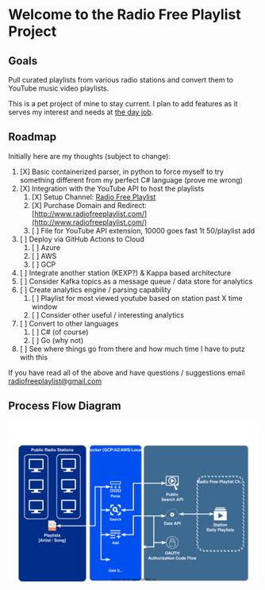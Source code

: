 # Welcome to the Radio Free Playlist Project

## Goals
Pull curated playlists from various radio stations and convert them to YouTube music video playlists.

This is a pet project of mine to stay current. I plan to add features as it serves my interest and needs at [the day job](https://www.linkedin.com/in/bfdmurray).

## Roadmap
Initially here are my thoughts (subject to change):

1. [X] Basic containerized parser, in python to force myself to try something different from my perfect C# language (prove me wrong)
2. [X] Integration with the YouTube API to host the playlists
   1. [X] Setup Channel: [Radio Free Playlist](https://www.youtube.com/channel/UCCwqY9d3WjLjtAzwfgUbl6w)
   2. [X] Purchase Domain and Redirect: [http://www.radiofreeplaylist.com/](http://www.radiofreeplaylist.com/)
   3. [ ] File for YouTube API extension, 10000 goes fast 1t 50/playlist add
3. [ ] Deploy via GitHub Actions to Cloud
   1. [ ] Azure
   2. [ ] AWS
   3. [ ] GCP
4. [ ] Integrate another station (KEXP?) & Kappa based architecture
5. [ ] Consider Kafka topics as a message queue / data store for analytics
6. [ ] Create analytics engine / parsing capability
   1. [ ] Playlist for most viewed youtube based on station past X time window
   2. [ ] Consider other useful / interesting analytics
7. [ ] Convert to other languages
   1. [ ] C# (of course)
   2. [ ] Go (why not)
8. [ ] See where things go from there and how much time I have to putz with this

If you have read all of the above and have questions / suggestions email [radiofreeplaylist@gmail.com](mailto:radiofreeplaylist@gmail.com)

## Process Flow Diagram

![Radio Free Playlists Process Flow Diagram](assets/RadioFreePlaylistFlow.svg)
